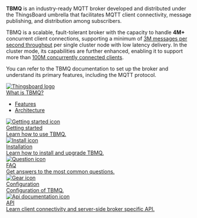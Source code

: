 **TBMQ** is an industry-ready MQTT broker developed and distributed under the ThingsBoard umbrella that facilitates MQTT client connectivity, 
message publishing, and distribution among subscribers.

TBMQ is a scalable, fault-tolerant broker with the capacity to handle **4M+** concurrent client connections, 
supporting a minimum of [3M messages per second throughput](/docs/mqtt-broker/reference/3m-throughput-single-node-performance-test/) per single cluster node with low latency delivery.
In the cluster mode, its capabilities are further enhanced, enabling it to support more than [100M concurrently connected clients](/docs/mqtt-broker/reference/100m-connections-performance-test/).

You can refer to the TBMQ documentation to set up the broker and understand its primary features, including the MQTT protocol.

<div class="doc-features row mt-4">
    <div class="col-12 col-sm-6 col-lg col-xxl-6 col-4xl mb-4">
        <a class="feature-card" href="/docs/mqtt-broker/getting-started-guides/what-is-thingsboard-mqtt-broker/">
            <img class="feature-logo" src="/images/feature-logo/thingsboard-logo.svg" alt="Thingsboard logo">
            <div class="feature-title">What is TBMQ?</div>
            <div class="feature-text">
                <ul>
                    <li>Features</li>
                    <li>Architecture</li>
                </ul>
            </div>
        </a>
    </div>
    <div class="col-12 col-sm-6 col-lg col-xxl-6 col-4xl mb-4">
        <a class="feature-card" href="/docs/mqtt-broker/getting-started/">
            <img class="feature-logo" src="/images/feature-logo/getting-started.svg" alt="Getting started icon">
            <div class="feature-title">Getting started</div>
            <div class="feature-text">
                Learn how to use TBMQ.
            </div>
        </a>
    </div>
    <div class="col-12 col-sm-6 col-lg col-xxl-6 col-4xl mb-4">
        <a class="feature-card" href="/docs/mqtt-broker/install/installation-options/">
            <img class="feature-logo" src="/images/feature-logo/install.svg" alt="Install icon">
            <div class="feature-title">Installation</div>
            <div class="feature-text">
                Learn how to install and upgrade TBMQ.
            </div>
        </a>
    </div>
    <div class="col-12 col-sm-6 col-lg col-xxl-6 col-4xl mb-4">
        <a class="feature-card" href="/docs/mqtt-broker/faq/">
            <img class="feature-logo" src="/images/feature-logo/faq.svg" alt="Question icon">
            <div class="feature-title">FAQ</div>
            <div class="feature-text">
                Get answers to the most common questions.
            </div>
        </a>
    </div>
    <div class="w-100"></div>
    <div class="col-12 col-sm-6 mb-4">
        <a class="feature-card" href="/docs/mqtt-broker/install/config/">
            <img class="feature-logo" src="/images/feature-logo/configuration.svg" alt="Gear icon">
            <div class="feature-title">Configuration</div>
            <div class="feature-text">
                Configuration of TBMQ.
            </div>
        </a>
    </div>
    <div class="col-12 col-sm-6 mb-4">
        <a class="feature-card" href="/docs/mqtt-broker/api/">
            <img class="feature-logo" src="/images/feature-logo/api.svg" alt="Api documentation icon">
            <div class="feature-title">API</div>
            <div class="feature-text">
                Learn client connectivity and server-side broker specific API.
            </div>
        </a>
    </div>
</div>
